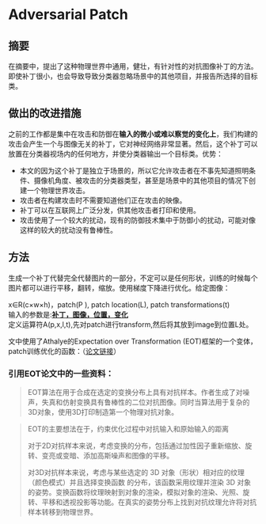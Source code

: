 # Adversarial Patch

## 摘要

在摘要中，提出了这种物理世界中通用，健壮，有针对性的对抗图像补丁的方法。即使补丁很小，也会导致导致分类器忽略场景中的其他项目，并报告所选择的目标类。

## 做出的改进措施

之前的工作都是集中在攻击和防御在**输入的微小或难以察觉的变化上**，我们构建的攻击会产生一个与图像无关的补丁，它对神经网络非常显著。然后，这个补丁可以放置在分类器视场内的任何地方，并使分类器输出一个目标类。优势：

* 本文的因为这个补丁是独立于场景的，所以它允许攻击者在不事先知道照明条件、摄像机角度、被攻击的分类器类型，甚至是场景中的其他项目的情况下创建一个物理世界攻击。
* 攻击者在构建攻击时不需要知道他们正在攻击的映像。
* 补丁可以在互联网上广泛分发，供其他攻击者打印和使用。
* 攻击使用了一个较大的扰动，现有的防御技术集中于防御小的扰动，可能对像这样的较大的扰动没有鲁棒性。

## 方法

生成一个补丁代替完全代替图片的一部分，不定可以是任何形状，训练的时候每个图片都可以进行平移，翻转，缩放。使用梯度下降进行优化。给定图像：

x∈R(c×w×h)，patch(P ), patch location(L), patch transformations(t)<br>输入的参数是:<b><u>补丁，图像，位置，变化</u></b><br>定义运算符A(p,x,l,t),先对patch进行transform,然后将其放到image到位置L处。

文中使用了Athalye的Expectation over Transformation (EOT)框架的一个变体，patch训练优化的函数：（[论文链接](https://arxiv.org/abs/1707.07397)）

### 引用EOT论文中的一些资料：

> EOT算法在用于合成在选定的变换分布上具有对抗样本。作者生成了对噪声，失真和仿射变换具有鲁棒性的二位对抗图像。同时当算法用于复杂的3D对象，使用3D打印制造第一个物理对抗对象。

> EOT的主要想法在于，约束优化过程中对抗输入和原始输入的距离
>
> 对于2D对抗样本来说，考虑变换的分布，包括通过加性因子重新缩放、旋转、变亮或变暗、添加高斯噪声和图像的平移。 
>
> 对3D对抗样本来说，考虑与某些选定的 3D 对象（形状）相对应的纹理（颜色模式）并且选择变换函数 的分布，该函数采用纹理并渲染 3D 对象的姿势。变换函数将纹理映射到对象的渲染，模拟对象的渲染、光照、旋转、平移和透视投影等功能。在真实的姿势分布上找到对抗纹理允许将对抗样本转移到物理世界。






